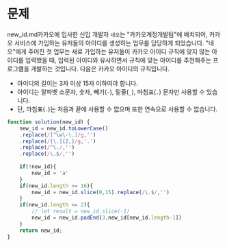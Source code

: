 # 문제

new_id.md카카오에 입사한 신입 개발자 `네오`는 "카카오계정개발팀"에 배치되어, 카카오 서비스에 가입하는 유저들의 아이디를 생성하는 업무를 담당하게 되었습니다. "네오"에게 주어진 첫 업무는 새로 가입하는 유저들이 카카오 아이디 규칙에 맞지 않는 아이디를 입력했을 때, 입력된 아이디와 유사하면서 규칙에 맞는 아이디를 추천해주는 프로그램을 개발하는 것입니다.
다음은 카카오 아이디의 규칙입니다.

- 아이디의 길이는 3자 이상 15자 이하여야 합니다.
- 아이디는 알파벳 소문자, 숫자, 빼기(`-`), 밑줄(`_`), 마침표(`.`) 문자만 사용할 수 있습니다.
- 단, 마침표(`.`)는 처음과 끝에 사용할 수 없으며 또한 연속으로 사용할 수 없습니다.

 

```javascript
function solution(new_id) {
    new_id = new_id.toLowerCase()
    .replace(/[^\w\-\.]/g,'')
    .replace(/[\.]{2,}/g,'.')
    .replace(/^\./,'')
    .replace(/\.$/,'')
    
    if(!new_id){
        new_id = 'a'
    }
    if(new_id.length >= 16){
        new_id = new_id.slice(0,15).replace(/\.$/,'')
    }
    if(new_id.length <= 2){
        // let result = new_id.slice(-1)
        new_id = new_id.padEnd(3,new_id[new_id.length-1])
    }
    return new_id;
}
```

